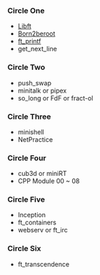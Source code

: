 ### Circle One
- [Libft][libft]
- [Born2beroot][born2beroot]
- [ft_printf][printf]
- get_next_line

### Circle Two
- push_swap
- minitalk or pipex
- so_long or FdF or fract-ol

### Circle Three
- minishell
- NetPractice

### Circle Four
- cub3d or miniRT
- CPP Module 00 ~ 08

### Circle Five
- Inception
- ft_containers
- webserv or ft_irc

### Circle Six
- ft_transcendence

[libft]: https://github.com/democracyKim/42Seoul/tree/master/libft
[born2beroot]: https://github.com/democracyKim/42Seoul/tree/master/born2beRoot
[printf]: https://github.com/democracyKim/42Seoul/tree/master/printf